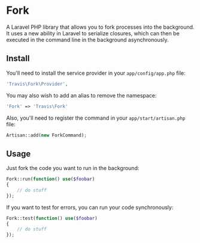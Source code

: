 # Fork

A Laravel PHP library that allows you to fork processes into the background.  It uses a new ability in Laravel to serialize closures, which can then be executed in the command line in the background asynchronously.

## Install

You'll need to install the service provider in your ``app/config/app.php`` file:

```php
'Travis\Fork\Provider',
```

You may also wish to add an alias to remove the namespace:

```php
'Fork' => 'Travis\Fork'
```

Also, you'll need to register the command in your ``app/start/artisan.php`` file:

```php
Artisan::add(new ForkCommand);
```

## Usage

Just fork the code you want to run in the background:

```php
Fork::run(function() use($foobar)
{
    // do stuff
});
```

If you want to test for errors, you can run your code synchronously:

```php
Fork::test(function() use($foobar)
{
    // do stuff
});
```
